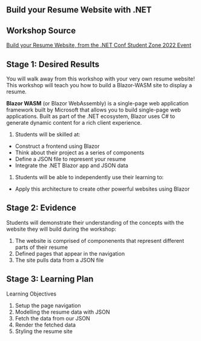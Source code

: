 ## Build your Resume Website with .NET

## Workshop Source 

[Build your Resume Website, from the .NET Conf Student Zone 2022 Event](https://github.com/microsoft/dotnetconf-studentzone/tree/main/Build%20your%20Project%20Portfolio%20website%20with%20.NET)

## Stage 1: Desired Results 

You will walk away from this workshop with your very own resume website! This workshop will teach you how to build a Blazor-WASM site to display a resume.

**Blazor WASM** (or Blazor WebAssembly) is a single-page web application framework built by Microsoft that allows you to build single-page web applications. Built as part of the .NET ecosystem, Blazor uses C# to generate dynamic content for a rich client experience.

1. Students will be skilled at:

- Construct a frontend using Blazor
- Think about their project as a series of components
- Define a JSON file to represent your resume
- Integrate the .NET Blazor app and JSON data
  
1. Students will be able to independently use their learning to:
- Apply this architecture to create other powerful websites using Blazor

## Stage 2: Evidence

Students will demonstrate their understanding of the concepts with the website they will build during the workshop:
 
1. The website is comprised of componenents that represent different parts of their resume
2. Defined pages that appear in the navigation
3. The site pulls data from a JSON file

## Stage 3: Learning Plan
Learning Objectives

1. Setup the page navigation
2. Modelling the resume data with JSON
3. Fetch the data from our JSON
4. Render the fetched data
5. Styling the resume site

